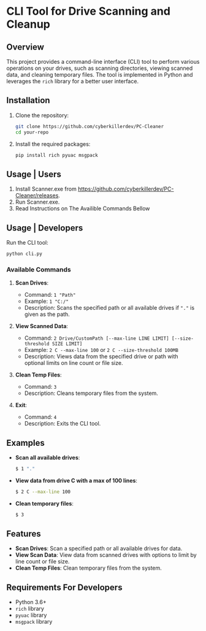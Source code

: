 # CLI Tool for Drive Scanning and Cleanup

## Overview

This project provides a command-line interface (CLI) tool to perform various operations on your drives, such as scanning directories, viewing scanned data, and cleaning temporary files. The tool is implemented in Python and leverages the `rich` library for a better user interface.

## Installation

1. Clone the repository:
    ```sh
    git clone https://github.com/cyberkillerdev/PC-Cleaner
    cd your-repo
    ```
2. Install the required packages:
    ```sh
    pip install rich pyuac msgpack
    ```

## Usage | Users
1. Install Scanner.exe from https://github.com/cyberkillerdev/PC-Cleaner/releases.
2. Run Scanner.exe.
3. Read Instructions on The Availible Commands Bellow

## Usage | Developers

Run the CLI tool:
```sh
python cli.py
```

### Available Commands

1. **Scan Drives**: 
    - Command: `1 "Path"`
    - Example: `1 "C:/"`
    - Description: Scans the specified path or all available drives if `"."` is given as the path.

2. **View Scanned Data**:
    - Command: `2 Drive/CustomPath [--max-line LINE LIMIT] [--size-threshold SIZE LIMIT]`
    - Example: `2 C --max-line 100` or `2 C --size-threshold 100MB`
    - Description: Views data from the specified drive or path with optional limits on line count or file size.

3. **Clean Temp Files**:
    - Command: `3`
    - Description: Cleans temporary files from the system.

4. **Exit**:
    - Command: `4`
    - Description: Exits the CLI tool.

## Examples

- **Scan all available drives**:
    ```sh
    $ 1 "."
    ```
- **View data from drive C with a max of 100 lines**:
    ```sh
    $ 2 C --max-line 100
    ```
- **Clean temporary files**:
    ```sh
    $ 3
    ```

## Features

- **Scan Drives**: Scan a specified path or all available drives for data.
- **View Scan Data**: View data from scanned drives with options to limit by line count or file size.
- **Clean Temp Files**: Clean temporary files from the system.

## Requirements For Developers

- Python 3.6+
- `rich` library
- `pyuac` library
- `msgpack` library

